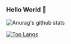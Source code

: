 ### Hello World 👋

<!--
**ahsanf/ahsanf** is a ✨ _special_ ✨ repository because its `README.md` (this file) appears on your GitHub profile.

Here are some ideas to get you started:

- 🔭 I’m currently working on ...
- 🌱 I’m currently learning ...
- 👯 I’m looking to collaborate on ...
- 🤔 I’m looking for help with ...
- 💬 Ask me about ...
- 📫 How to reach me: ...
- 😄 Pronouns: ...
- ⚡ Fun fact: ...
-->

![Anurag's github stats](https://github-readme-stats.vercel.app/api?username=ahsanf&count_private=true&show_icons=true&theme=algolia)

[![Top Langs](https://github-readme-stats.vercel.app/api/top-langs/?username=ahsanf&layout=compact)](https://github.com/anuraghazra/github-readme-stats)


